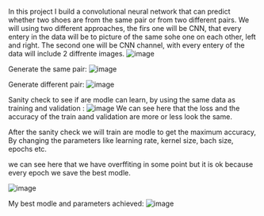 In this project I build a convolutional neural network that can predict whether two shoes are from the same pair or from two different pairs.
We will using two different approaches, the firs one will be CNN, that every entery in the data will be to picture of the same sohe one on each other,
left and right. The second one will be CNN channel, with every entery of the data will include 2 diffrente images.
![image](https://github.com/omer1C/Image-classification-/assets/135855862/700126e9-4a56-4ab3-8527-4ed4cc3dc46a)

Generate the same pair: 
![image](https://github.com/omer1C/Image-classification-/assets/135855862/2af1de2a-2194-4105-82f0-1c3de3985b87)

Generate different pair:
![image](https://github.com/omer1C/Image-classification-/assets/135855862/304c944f-9e67-4480-b395-12ae00c27590)

Sanity check to see if are modle can learn, by using the same data as training and validation : 
![image](https://github.com/omer1C/Image-classification-/assets/135855862/d6746509-5da6-4bc6-8dbd-d1e991ded64c)
We can see here that the loss and the accuracy of the train aand validation are more or less look the same.


After the sanity check we will train are modle to get the maximum accuracy,
By changing the parameters like learning rate, kernel size, bach size, epochs etc.

we can see here that we have overffiting in some point but it is ok because every epoch we save the best modle.

![image](https://github.com/omer1C/Image-classification-/assets/135855862/96e3e3f1-79b1-4422-8cef-2a62492c1a4a)

My best modle and parameters achieved:
![image](https://github.com/omer1C/Image-classification-/assets/135855862/6cee346e-08e9-43cc-bdc5-0dca24a4e98e)

